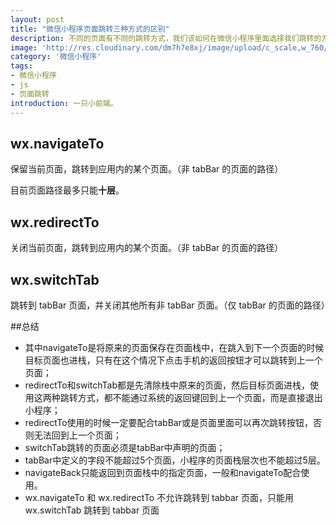 ```yaml
---
layout: post
title: "微信小程序页面跳转三种方式的区别"
description: 不同的页面有不同的跳转方式，我们该如何在微信小程序里面选择我们跳转的方法呢？
image: 'http://res.cloudinary.com/dm7h7e8xj/image/upload/c_scale,w_760/v1504807365/now-you-see-me_wtv89q.jpg'
category: '微信小程序'
tags:
- 微信小程序
- js
- 页面跳转
introduction: 一只小前端。
---
```

## wx.navigateTo
保留当前页面，跳转到应用内的某个页面。（非 tabBar 的页面的路径）

目前页面路径最多只能**十层**。
## wx.redirectTo
关闭当前页面，跳转到应用内的某个页面。（非 tabBar 的页面的路径）
## wx.switchTab
跳转到 tabBar 页面，并关闭其他所有非 tabBar 页面。（仅 tabBar 的页面的路径）

##总结
- 其中navigateTo是将原来的页面保存在页面栈中，在跳入到下一个页面的时候目标页面也进栈，只有在这个情况下点击手机的返回按钮才可以跳转到上一个页面；
- redirectTo和switchTab都是先清除栈中原来的页面，然后目标页面进栈，使用这两种跳转方式，都不能通过系统的返回键回到上一个页面，而是直接退出小程序；
- redirectTo使用的时候一定要配合tabBar或是页面里面可以再次跳转按钮，否则无法回到上一个页面；
- switchTab跳转的页面必须是tabBar中声明的页面；
- tabBar中定义的字段不能超过5个页面，小程序的页面栈层次也不能超过5层。
- navigateBack只能返回到页面栈中的指定页面，一般和navigateTo配合使用。
- wx.navigateTo 和 wx.redirectTo 不允许跳转到 tabbar 页面，只能用 wx.switchTab 跳转到 tabbar 页面